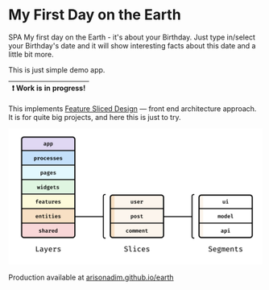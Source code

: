 # My First Day on the Earth
SPA My first day on the Earth - it's about your Birthday. Just type in/select your Birthday's date and it will show interesting facts about this date and a little bit more.

This is just simple demo app. 

| :exclamation:  Work is in progress!     |
|-----------------------------------------|

This implements [Feature Sliced Design](https://feature-sliced.design/) — front end architecture approach. It is for quite big projects, and here this is just to try.

![FCD scheme](https://github.com/arisonadim/earth/blob/master/.github/assets/scheme.png?raw=true)

Production available at [arisonadim.github.io/earth](https://arisonadim.github.io/earth)